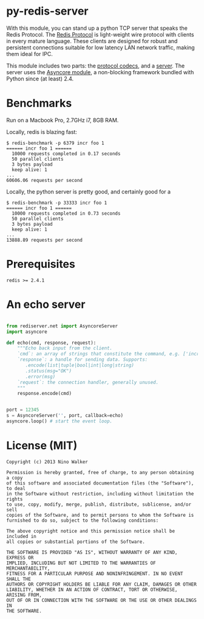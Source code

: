 # py-redis-server

With this module, you can stand up a python TCP server that speaks the Redis Protocol. 
The [Redis Protocol](http://redis.io/topics/protocol) is light-weight wire protocol with
clients in every mature language. These clients are designed for robust and persistent connections
suitable for low latency LAN network traffic, making them ideal for IPC.

This module includes two parts: the [protocol codecs](/ninowalker/py-redis-server/blob/rediserver/protocol.py),
and a [server](/ninowalker/py-redis-server/blob/rediserver/net.py). The server uses the 
[Asyncore module](http://www.python.org/doc//current/library/asyncore.html),
a non-blocking framework bundled with Python since (at least) 2.4.

# Benchmarks

Run on a Macbook Pro, 2.7GHz i7, 8GB RAM.

Locally, redis is blazing fast:

```
$ redis-benchmark -p 6379 incr foo 1
====== incr foo 1 ======
  10000 requests completed in 0.17 seconds
  50 parallel clients
  3 bytes payload
  keep alive: 1
...
60606.06 requests per second
```

Locally, the python server is pretty good, and certainly good for a  

```
$ redis-benchmark -p 33333 incr foo 1
====== incr foo 1 ======
  10000 requests completed in 0.73 seconds
  50 parallel clients
  3 bytes payload
  keep alive: 1
...
13888.89 requests per second
```

# Prerequisites

`redis >= 2.4.1`

# An echo server

```python

from rediserver.net import AsyncoreServer
import asyncore

def echo(cmd, response, request):
    """Echo back input from the client.
    `cmd`: an array of strings that constitute the command, e.g. ['incr', 'foo', '1']
    `response`: a handle for sending data. Supports:
       .encode(list|tuple|bool|int|long|string)
       .status(msg="OK")
       .error(msg)
    `request`: the connection handler, generally unused.
    """
    response.encode(cmd)


port = 12345
s = AsyncoreServer('', port, callback=echo)
asyncore.loop() # start the event loop.
```

# License (MIT)

```
Copyright (c) 2013 Nino Walker

Permission is hereby granted, free of charge, to any person obtaining a copy
of this software and associated documentation files (the "Software"), to deal
in the Software without restriction, including without limitation the rights
to use, copy, modify, merge, publish, distribute, sublicense, and/or sell
copies of the Software, and to permit persons to whom the Software is
furnished to do so, subject to the following conditions:

The above copyright notice and this permission notice shall be included in
all copies or substantial portions of the Software.

THE SOFTWARE IS PROVIDED "AS IS", WITHOUT WARRANTY OF ANY KIND, EXPRESS OR
IMPLIED, INCLUDING BUT NOT LIMITED TO THE WARRANTIES OF MERCHANTABILITY,
FITNESS FOR A PARTICULAR PURPOSE AND NONINFRINGEMENT. IN NO EVENT SHALL THE
AUTHORS OR COPYRIGHT HOLDERS BE LIABLE FOR ANY CLAIM, DAMAGES OR OTHER
LIABILITY, WHETHER IN AN ACTION OF CONTRACT, TORT OR OTHERWISE, ARISING FROM,
OUT OF OR IN CONNECTION WITH THE SOFTWARE OR THE USE OR OTHER DEALINGS IN
THE SOFTWARE.
```
